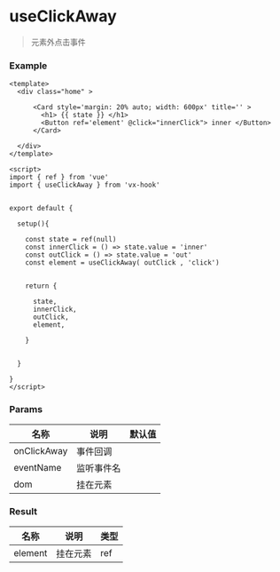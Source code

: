 # useClickAway

> 元素外点击事件



### Example

```vue
<template>
  <div class="home" >

      <Card style='margin: 20% auto; width: 600px' title='' >
        <h1> {{ state }} </h1>
        <Button ref='element' @click="innerClick"> inner </Button>
      </Card>
    
  </div>
</template>

<script>
import { ref } from 'vue'
import { useClickAway } from 'vx-hook'


export default { 

  setup(){

    const state = ref(null)
    const innerClick = () => state.value = 'inner'
    const outClick = () => state.value = 'out'
    const element = useClickAway( outClick , 'click')
    
    
    return {

      state,
      innerClick,
      outClick,
      element,
      
    }
    

  }

}
</script>

```





### Params

| 名称        | 说明       | 默认值 |
| ----------- | ---------- | ------ |
| onClickAway | 事件回调   |        |
| eventName   | 监听事件名 |        |
| dom         | 挂在元素   |        |



### Result

| 名称    | 说明     | 类型 |
| ------- | -------- | ---- |
| element | 挂在元素 | ref  |



